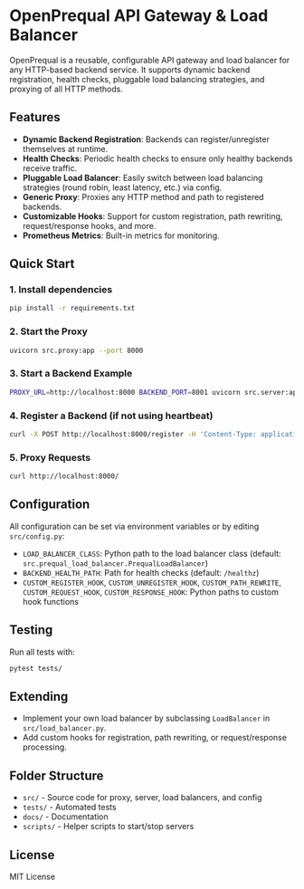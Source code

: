 # OpenPrequal API Gateway & Load Balancer

OpenPrequal is a reusable, configurable API gateway and load balancer for any HTTP-based backend service. It supports dynamic backend registration, health checks, pluggable load balancing strategies, and proxying of all HTTP methods.

## Features
- **Dynamic Backend Registration**: Backends can register/unregister themselves at runtime.
- **Health Checks**: Periodic health checks to ensure only healthy backends receive traffic.
- **Pluggable Load Balancer**: Easily switch between load balancing strategies (round robin, least latency, etc.) via config.
- **Generic Proxy**: Proxies any HTTP method and path to registered backends.
- **Customizable Hooks**: Support for custom registration, path rewriting, request/response hooks, and more.
- **Prometheus Metrics**: Built-in metrics for monitoring.

## Quick Start

### 1. Install dependencies
```bash
pip install -r requirements.txt
```

### 2. Start the Proxy
```bash
uvicorn src.proxy:app --port 8000
```

### 3. Start a Backend Example
```bash
PROXY_URL=http://localhost:8000 BACKEND_PORT=8001 uvicorn src.server:app --port 8001
```

### 4. Register a Backend (if not using heartbeat)
```bash
curl -X POST http://localhost:8000/register -H 'Content-Type: application/json' -d '{"url": "http://localhost:8001"}'
```

### 5. Proxy Requests
```bash
curl http://localhost:8000/
```

## Configuration
All configuration can be set via environment variables or by editing `src/config.py`:
- `LOAD_BALANCER_CLASS`: Python path to the load balancer class (default: `src.prequal_load_balancer.PrequalLoadBalancer`)
- `BACKEND_HEALTH_PATH`: Path for health checks (default: `/healthz`)
- `CUSTOM_REGISTER_HOOK`, `CUSTOM_UNREGISTER_HOOK`, `CUSTOM_PATH_REWRITE`, `CUSTOM_REQUEST_HOOK`, `CUSTOM_RESPONSE_HOOK`: Python paths to custom hook functions

## Testing
Run all tests with:
```bash
pytest tests/
```

## Extending
- Implement your own load balancer by subclassing `LoadBalancer` in `src/load_balancer.py`.
- Add custom hooks for registration, path rewriting, or request/response processing.

## Folder Structure
- `src/` - Source code for proxy, server, load balancers, and config
- `tests/` - Automated tests
- `docs/` - Documentation
- `scripts/` - Helper scripts to start/stop servers

## License
MIT License
